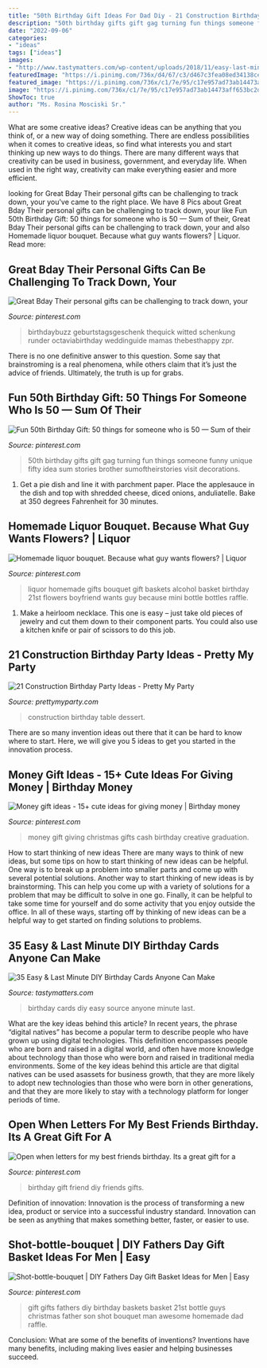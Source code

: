 ```yaml
---
title: "50th Birthday Gift Ideas For Dad Diy - 21 Construction Birthday Party Ideas"
description: "50th birthday gifts gift gag turning fun things someone funny unique fifty idea sum stories brother sumoftheirstories visit decorations"
date: "2022-09-06"
categories:
- "ideas"
tags: ["ideas"]
images:
- "http://www.tastymatters.com/wp-content/uploads/2018/11/easy-last-minute-diy-birthday-cards-anyone-can-make-16.jpg"
featuredImage: "https://i.pinimg.com/736x/d4/67/c3/d467c3fea08ed34138ce92f79cb800c3.jpg"
featured_image: "https://i.pinimg.com/736x/c1/7e/95/c17e957ad73ab14473aff653bc2d1a91--my-best-friends-birthday-best-friend-birthday-gift-ideas-diy.jpg"
image: "https://i.pinimg.com/736x/c1/7e/95/c17e957ad73ab14473aff653bc2d1a91--my-best-friends-birthday-best-friend-birthday-gift-ideas-diy.jpg"
ShowToc: true
author: "Ms. Rosina Mosciski Sr."
---
```



What are some creative ideas?
Creative ideas can be anything that you think of, or a new way of doing something. There are endless possibilities when it comes to creative ideas, so find what interests you and start thinking up new ways to do things. There are many different ways that creativity can be used in business, government, and everyday life. When used in the right way, creativity can make everything easier and more efficient.

	

		
looking for Great Bday Their personal gifts can be challenging to track down, your you've came to the right place. We have 8 Pics about Great Bday Their personal gifts can be challenging to track down, your like Fun 50th Birthday Gift: 50 things for someone who is 50 — Sum of their, Great Bday Their personal gifts can be challenging to track down, your and also Homemade liquor bouquet. Because what guy wants flowers? | Liquor. Read more:
		
    
## Great Bday Their Personal Gifts Can Be Challenging To Track Down, Your

<img loading=lazy src="https://i.pinimg.com/736x/32/5c/05/325c0508748dc394a46fe7af0b2e3d25.jpg" onerror="this.onerror=null;this.src='https://tse3.mm.bing.net/th?id=OIP.whGk-eaL0nmD7EGG9T_jZQAAAA&amp;pid=15.1';" alt="Great Bday Their personal gifts can be challenging to track down, your">

_Source: pinterest.com_

>birthdaybuzz geburtstagsgeschenk thequick witted schenkung runder octaviabirthday weddinguide mamas thebesthappy zpr. 

	

There is no one definitive answer to this question. Some say that brainstroming is a real phenomena, while others claim that it’s just the advice of friends. Ultimately, the truth is up for grabs.

    
## Fun 50th Birthday Gift: 50 Things For Someone Who Is 50 — Sum Of Their

<img loading=lazy src="https://i.pinimg.com/736x/c1/b9/f2/c1b9f20bee15f6c6709123b8fc13067a.jpg" onerror="this.onerror=null;this.src='https://tse3.mm.bing.net/th?id=OIP.hYcnx8vI-rS-QooPo7ngPwHaLH&amp;pid=15.1';" alt="Fun 50th Birthday Gift: 50 things for someone who is 50 — Sum of their">

_Source: pinterest.com_

>50th birthday gifts gift gag turning fun things someone funny unique fifty idea sum stories brother sumoftheirstories visit decorations. 

	

1. Get a pie dish and line it with parchment paper. Place the applesauce in the dish and top with shredded cheese, diced onions, anduliatelle. Bake at 350 degrees Fahrenheit for 30 minutes.

    
## Homemade Liquor Bouquet. Because What Guy Wants Flowers? | Liquor

<img loading=lazy src="https://i.pinimg.com/736x/d9/29/7a/d9297aa22597ee72cf7a609719b1e2b6--homemade-liquor-liquor-bouquet.jpg" onerror="this.onerror=null;this.src='https://tse2.mm.bing.net/th?id=OIP.ezaoK8TPzyK1Msv-CiKBQwHaJ3&amp;pid=15.1';" alt="Homemade liquor bouquet. Because what guy wants flowers? | Liquor">

_Source: pinterest.com_

>liquor homemade gifts bouquet gift baskets alcohol basket birthday 21st flowers boyfriend wants guy because mini bottle bottles raffle. 

	

1. Make a heirloom necklace. This one is easy – just take old pieces of jewelry and cut them down to their component parts. You could also use a kitchen knife or pair of scissors to do this job. 

    
## 21 Construction Birthday Party Ideas - Pretty My Party

<img loading=lazy src="https://www.prettymyparty.com/wp-content/uploads/2017/07/construction-party-ideas-dessert-table.jpg" onerror="this.onerror=null;this.src='https://tse2.mm.bing.net/th?id=OIP.FNiygM3jkBkMzPpRjGd0IgHaJ4&amp;pid=15.1';" alt="21 Construction Birthday Party Ideas - Pretty My Party">

_Source: prettymyparty.com_

>construction birthday table dessert. 

	

There are so many invention ideas out there that it can be hard to know where to start. Here, we will give you 5 ideas to get you started in the innovation process.

    
## Money Gift Ideas - 15+ Cute Ideas For Giving Money | Birthday Money

<img loading=lazy src="https://i.pinimg.com/736x/d4/67/c3/d467c3fea08ed34138ce92f79cb800c3.jpg" onerror="this.onerror=null;this.src='https://tse4.mm.bing.net/th?id=OIP.HnURkMvsYPMohK8PEfiNCAHaLH&amp;pid=15.1';" alt="Money gift ideas - 15+ cute ideas for giving money | Birthday money">

_Source: pinterest.com_

>money gift giving christmas gifts cash birthday creative graduation. 

	

How to start thinking of new ideas
There are many ways to think of new ideas, but some tips on how to start thinking of new ideas can be helpful. One way is to break up a problem into smaller parts and come up with several potential solutions. Another way to start thinking of new ideas is by brainstorming. This can help you come up with a variety of solutions for a problem that may be difficult to solve in one go. Finally, it can be helpful to take some time for yourself and do some activity that you enjoy outside the office. In all of these ways, starting off by thinking of new ideas can be a helpful way to get started on finding solutions to problems.

    
## 35 Easy &amp; Last Minute DIY Birthday Cards Anyone Can Make

<img loading=lazy src="http://www.tastymatters.com/wp-content/uploads/2018/11/easy-last-minute-diy-birthday-cards-anyone-can-make-16.jpg" onerror="this.onerror=null;this.src='https://tse2.mm.bing.net/th?id=OIP.AINEkjHkemBXZA8wq9hWjwHaJ4&amp;pid=15.1';" alt="35 Easy &amp; Last Minute DIY Birthday Cards Anyone Can Make">

_Source: tastymatters.com_

>birthday cards diy easy source anyone minute last. 

	

What are the key ideas behind this article?
In recent years, the phrase “digital natives” has become a popular term to describe people who have grown up using digital technologies. This definition encompasses people who are born and raised in a digital world, and often have more knowledge about technology than those who were born and raised in traditional media environments. Some of the key ideas behind this article are that digital natives can be used asassets for business growth, that they are more likely to adopt new technologies than those who were born in other generations, and that they are more likely to stay with a technology platform for longer periods of time.

    
## Open When Letters For My Best Friends Birthday. Its A Great Gift For A

<img loading=lazy src="https://i.pinimg.com/736x/c1/7e/95/c17e957ad73ab14473aff653bc2d1a91--my-best-friends-birthday-best-friend-birthday-gift-ideas-diy.jpg" onerror="this.onerror=null;this.src='https://tse3.mm.bing.net/th?id=OIP.cLMKF7aolOXv3TqgDHoqjAHaJ6&amp;pid=15.1';" alt="Open when letters for my best friends birthday. Its a great gift for a">

_Source: pinterest.com_

>birthday gift friend diy friends gifts. 

	

Definition of innovation:
Innovation is the process of transforming a new idea, product or service into a successful industry standard. Innovation can be seen as anything that makes something better, faster, or easier to use.

    
## Shot-bottle-bouquet | DIY Fathers Day Gift Basket Ideas For Men | Easy

<img loading=lazy src="https://i.pinimg.com/736x/1e/39/19/1e3919e7319d301f9502f9e783f2a41e--diy-fathers-day-gifts-man-gifts.jpg" onerror="this.onerror=null;this.src='https://tse3.mm.bing.net/th?id=OIP.US8m0mcq3ilCKt4h7NdtTwHaNI&amp;pid=15.1';" alt="Shot-bottle-bouquet | DIY Fathers Day Gift Basket Ideas for Men | Easy">

_Source: pinterest.com_

>gift gifts fathers diy birthday baskets basket 21st bottle guys christmas father son shot bouquet man awesome homemade dad raffle. 

	

Conclusion: What are some of the benefits of inventions?
Inventions have many benefits, including making lives easier and helping businesses succeed.


